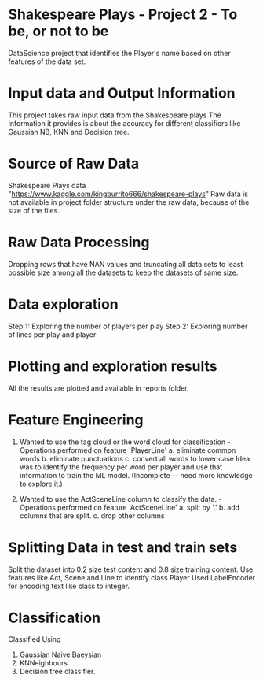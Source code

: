 # Shakespeare Plays - Project 2 - To be, or not to be

DataScience project that identifies the Player's name based on other features of the data set.

# Input data and Output Information

This project takes raw input data from the Shakespeare plays 
The Information it provides is about the accuracy for different classifiers like
Gaussian NB, KNN and Decision tree.

# Source of Raw Data

Shakespeare Plays data "https://www.kaggle.com/kingburrito666/shakespeare-plays"
Raw data is not available in project folder structure under the raw data, because of the size of the files.

# Raw Data Processing

Dropping rows that have NAN values and truncating all data sets to least possible size among all the datasets to keep the datasets of same size.

# Data exploration

Step 1: Exploring the number of players per play
Step 2: Exploring number of lines per play and player

# Plotting and exploration results

All the results are plotted and available in reports folder.

# Feature Engineering

1. Wanted to use the tag cloud or the word cloud for classification
 -Operations performed on feature 'PlayerLine'
 a. eliminate common words
 b. eliminate punctuations
 c. convert all words to lower case
Idea was to identify the frequency per word per player and use that information to train the ML model.
(Incomplete -- need more knowledge to explore it.)

2. Wanted to use the ActSceneLine column to classify the data.
 -Operations performed on feature 'ActSceneLine'
 a. split by '.'
 b. add columns that are split.
 c. drop other columns
 
# Splitting Data in test and train sets

Split the dataset into 0.2 size test content and 0.8 size training content.
Use features like Act, Scene and Line to identify class Player
Used LabelEncoder for encoding text like class to integer.

# Classification

Classified Using 
1. Gaussian Naive Baeysian
2. KNNeighbours
3. Decision tree classifier.